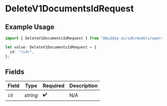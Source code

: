 # DeleteV1DocumentsIdRequest

## Example Usage

```typescript
import { DeleteV1DocumentsIdRequest } from "@midday-ai/sdk/models/operations";

let value: DeleteV1DocumentsIdRequest = {
  id: "<id>",
};
```

## Fields

| Field              | Type               | Required           | Description        |
| ------------------ | ------------------ | ------------------ | ------------------ |
| `id`               | *string*           | :heavy_check_mark: | N/A                |